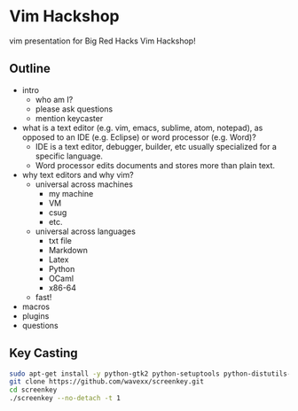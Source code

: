 # Vim Hackshop #
vim presentation for Big Red Hacks Vim Hackshop!

## Outline ##
- intro
    - who am I?
    - please ask questions
    - mention keycaster
- what is a text editor (e.g. vim, emacs, sublime, atom, notepad), as opposed
  to an IDE (e.g. Eclipse) or word processor (e.g. Word)?
  - IDE is a text editor, debugger, builder, etc usually specialized for a
    specific language.
  - Word processor edits documents and stores more than plain text.
- why text editors and why vim?
    - universal across machines
        - my machine
        - VM
        - csug
        - etc.
    - universal across languages
        - txt file
        - Markdown
        - Latex
        - Python
        - OCaml
        - x86-64
    - fast!
- macros
- plugins
- questions

## Key Casting ##
```bash
sudo apt-get install -y python-gtk2 python-setuptools python-distutils-extra libxtst6
git clone https://github.com/wavexx/screenkey.git
cd screenkey
./screenkey --no-detach -t 1
```
